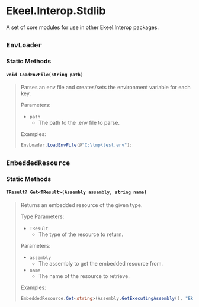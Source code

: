 # Ekeel.Interop.Stdlib

A set of core modules for use in other Ekeel.Interop packages.

## `EnvLoader`

### Static Methods

#### `void LoadEnvFile(string path)`

> Parses an env file and creates/sets the environment variable for each key.
>
> Parameters:
> - `path`
>   - The path to the .env file to parse.
>
> Examples:
> ```csharp
> EnvLoader.LoadEnvFile(@"C:\tmp\test.env");
> ```

## `EmbeddedResource`

### Static Methods

#### `TResult? Get<TResult>(Assembly assembly, string name)`

> Returns an embedded resource of the given type.
>
> Type Parameters:
> - `TResult`
>   - The type of the resource to return.
>
> Parameters:
> - `assembly`
>   - The assembly to get the embedded resource from.
> - `name`
>   - The name of the resource to retrieve.
>
> Examples:
> ```csharp
> EmbeddedResource.Get<string>(Assembly.GetExecutingAssembly(), "Ekeel.Interop.GoLang.Resources.Templates.CSProj.tmpl");
> ```